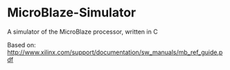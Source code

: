 # MicroBlaze-Simulator
A simulator of the MicroBlaze processor, written in C

Based on: http://www.xilinx.com/support/documentation/sw_manuals/mb_ref_guide.pdf
